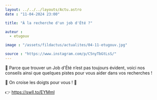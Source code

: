 ```yaml
---
layout: ../../../layouts/Actu.astro
date : "11-04-2024 23:00"

title: "À la recherche d'un job d'Été ?"

auteur :
  - etugouv

image : "/assets/fildactus/actualites/04-11-etugouv.jpg"

source : "https://www.instagram.com/p/C5nyTbGtLsS/"
---
```


📢 Parce que trouver un Job d'Été n’est pas toujours évident, voici nos conseils ainsi que quelques pistes pour vous aider dans vos recherches !

🔴 On croise les doigts pour vous ! 🤞

👉 https://swll.to/EYMml